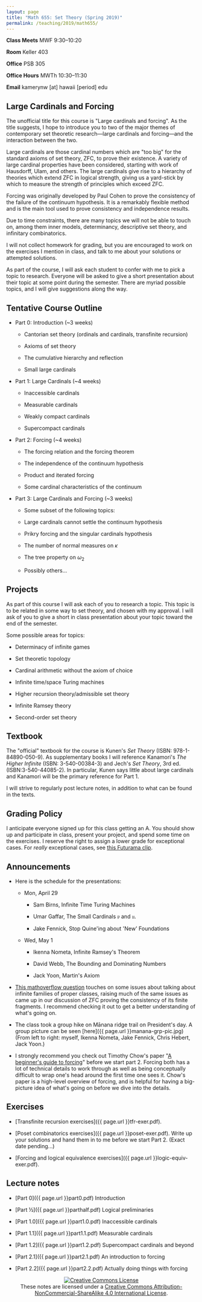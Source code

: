 ```yaml
---
layout: page
title: "Math 655: Set Theory (Spring 2019)"
permalink: /teaching/2019/math655/
---
```


**Class Meets** MWF 9:30–10:20

**Room** Keller 403

**Office** PSB 305

**Office Hours** MWTh 10:30–11:30

**Email** kamerynw [at] hawaii [period] edu

Large Cardinals and Forcing
---------------------------

The unofficial title for this course is "Large cardinals and forcing". As the title suggests, I hope to introduce you to two of the major themes of contemporary set theoretic research—large cardinals and forcing—and the interaction between the two.

Large cardinals are those cardinal numbers which are "too big" for the standard axioms of set theory, ZFC, to prove their existence. A variety of large cardinal properties have been considered, starting with work of Hausdorff, Ulam, and others. The large cardinals give rise to a hierarchy of theories which extend ZFC in logical strength, giving us a yard-stick by which to measure the strength of principles which exceed ZFC. 

Forcing was originally developed by Paul Cohen to prove the consistency of the failure of the continuum hypothesis. It is a remarkably flexible method and is the main tool used to prove consistency and independence results. 

Due to time constraints, there are many topics we will not be able to touch on, among them inner models, determinancy, descriptive set theory, and infinitary combinatorics. 

I will not collect homework for grading, but you are encouraged to work on the exercises I mention in class, and talk to me about your solutions or attempted solutions. 

As part of the course, I will ask each student to confer with me to pick a topic to research. Everyone will be asked to give a short presentation about their topic at some point during the semester. There are myriad possible topics, and I will give suggestions along the way.

Tentative Course Outline
------------------------

* Part 0: Introduction (~3 weeks)

    * Cantorian set theory (ordinals and cardinals, transfinite recursion)

    * Axioms of set theory

    * The cumulative hierarchy and reflection

    * Small large cardinals

* Part 1: Large Cardinals (~4 weeks)

    * Inaccessible cardinals

    * Measurable cardinals

    * Weakly compact cardinals

    * Supercompact cardinals

* Part 2: Forcing (~4 weeks)

    * The forcing relation and the forcing theorem

    * The independence of the continuum hypothesis

    * Product and iterated forcing

    * Some cardinal characteristics of the continuum

* Part 3: Large Cardinals and Forcing (~3 weeks)

    * Some subset of the following topics:

    * Large cardinals cannot settle the continuum hypothesis

    * Prikry forcing and the singular cardinals hypothesis

    * The number of normal measures on $\kappa$

    * The tree property on $\omega_2$

    * Possibly others...

Projects
--------

As part of this course I will ask each of you to research a topic. This topic is to be related in some way to set theory, and chosen with my approval. I will ask of you to give a short in class presentation about your topic toward the end of the semester.

Some possible areas for topics:

* Determinacy of infinite games

* Set theoretic topology

* Cardinal arithmetic without the axiom of choice

* Infinite time/space Turing machines

* Higher recursion theory/admissible set theory

* Infinite Ramsey theory

* Second-order set theory

Textbook
--------

The "official" textbook for the course is Kunen's *Set Theory* (ISBN: 978-1-84890-050-9). As supplementary books I will reference Kanamori's *The Higher Infinite* (ISBN: 3-540-00384-3) and Jech's *Set Theory*, 3rd ed. (ISBN:3-540-44085-2). In particular, Kunen says little about large cardinals and Kanamori will be the primary reference for Part 1.

I will strive to regularly post lecture notes, in addition to what can be found in the texts.

Grading Policy
--------------

I anticipate everyone signed up for this class getting an A. You should show up and participate in class, present your project, and spend some time on the exercises. I reserve the right to assign a lower grade for exceptional cases. For *really* exceptional cases, see [this Futurama clip](https://www.youtube.com/watch?v=XY3BnNGsNwk).

Announcements
-------------

* Here is the schedule for the presentations:

    * Mon, April 29

        * Sam Birns, Infinite Time Turing Machines

        * Umar Gaffar, The Small Cardinals $\mathfrak p$ and $\mathfrak u$.

        * Jake Fennick, Stop Quine'ing about 'New' Foundations

    * Wed, May 1

        * Ikenna Nometa, Infinite Ramsey's Theorem

        * David Webb, The Bounding and Dominating Numbers

        * Jack Yoon, Martin's Axiom

* [This mathoverflow question](https://mathoverflow.net/q/322079/64676) touches on some issues about talking about infinite families of proper classes, raising much of the same issues as came up in our discussion of ZFC proving the consistency of its finite fragments. I recommend checking it out to get a better understanding of what's going on.

* The class took a group hike on Mānana ridge trail on President's day. A group picture can be seen [here]({{ page.url }}manana-grp-pic.jpg) (From left to right: myself, Ikenna Nometa, Jake Fennick, Chris Hebert, Jack Yoon.)

* I strongly recommend you check out Timothy Chow's paper "[A beginner's guide to forcing](https://arxiv.org/abs/0712.1320)" before we start part 2. Forcing both has a lot of technical details to work through as well as being conceptually difficult to wrap one's head around the first time one sees it. Chow's paper is a high-level overview of forcing, and is helpful for having a big-picture idea of what's going on before we dive into the details. 

Exercises
---------

* [Transfinite recursion exercises]({{ page.url }}tfr-exer.pdf).

* [Poset combinatorics exercises]({{ page.url }}poset-exer.pdf). Write up your solutions and hand them in to me before we start Part 2. (Exact date pending...)

* [Forcing and logical equivalence exercises]({{ page.url }}logic-equiv-exer.pdf).

Lecture notes
-------------

* [Part 0]({{ page.url }}part0.pdf) Introduction

* [Part ½]({{ page.url }}parthalf.pdf) Logical preliminaries

* [Part 1.0]({{ page.url }}part1.0.pdf) Inaccessible cardinals

* [Part 1.1]({{ page.url }}part1.1.pdf) Measurable cardinals

* [Part 1.2]({{ page.url }}part1.2.pdf) Supercompact cardinals and beyond

* [Part 2.1]({{ page.url }}part2.1.pdf) An introduction to forcing

* [Part 2.2]({{ page.url }}part2.2.pdf) Actually doing things with forcing

<center><a rel="license" href="http://creativecommons.org/licenses/by-nc-sa/4.0/"><img alt="Creative Commons License" style="border-width:0" src="https://i.creativecommons.org/l/by-nc-sa/4.0/88x31.png" class="cclogo"/></a><br />These notes are licensed under a <a rel="license" href="http://creativecommons.org/licenses/by-nc-sa/4.0/">Creative Commons Attribution-NonCommercial-ShareAlike 4.0 International License</a>.</center>


